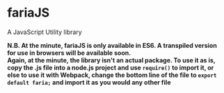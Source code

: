 # fariaJS
A JavaScript Utility library

__N.B. At the minute, fariaJS is only available in ES6. A transpiled version for use in browsers will be available soon.__  
__Again, at the minute, the library isn't an actual package. To use it as is, copy the .js file into a node.js project and use `require()` to import it, or else to use it with Webpack, change the bottom line of the file to `export default faria;` and import it as you would any other file__
